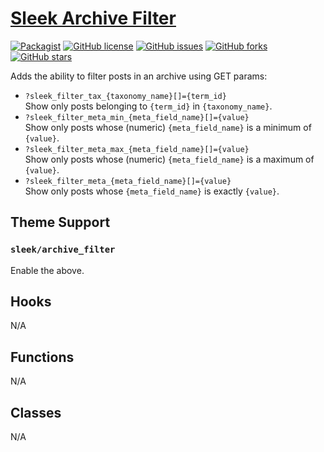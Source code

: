 # [Sleek Archive Filter](https://github.com/powerbuoy/sleek-archive-filter/)

[![Packagist](https://img.shields.io/packagist/vpre/powerbuoy/sleek-archive-filter.svg?style=flat-square)](https://packagist.org/packages/powerbuoy/sleek-archive-filter)
[![GitHub license](https://img.shields.io/github/license/powerbuoy/sleek-archive-filter.svg?style=flat-square)](https://github.com/powerbuoy/sleek-archive-filter/blob/master/LICENSE)
[![GitHub issues](https://img.shields.io/github/issues/powerbuoy/sleek-archive-filter.svg?style=flat-square)](https://github.com/powerbuoy/sleek-archive-filter/issues)
[![GitHub forks](https://img.shields.io/github/forks/powerbuoy/sleek-archive-filter.svg?style=flat-square)](https://github.com/powerbuoy/sleek-archive-filter/network)
[![GitHub stars](https://img.shields.io/github/stars/powerbuoy/sleek-archive-filter.svg?style=flat-square)](https://github.com/powerbuoy/sleek-archive-filter/stargazers)

Adds the ability to filter posts in an archive using GET params:

- `?sleek_filter_tax_{taxonomy_name}[]={term_id}`  
	Show only posts belonging to `{term_id}` in `{taxonomy_name}`.
- `?sleek_filter_meta_min_{meta_field_name}[]={value}`  
	Show only posts whose (numeric) `{meta_field_name}` is a minimum of `{value}`.
- `?sleek_filter_meta_max_{meta_field_name}[]={value}`  
	Show only posts whose (numeric) `{meta_field_name}` is a maximum of `{value}`.
- `?sleek_filter_meta_{meta_field_name}[]={value}`  
	Show only posts whose `{meta_field_name}` is exactly `{value}`.

## Theme Support

### `sleek/archive_filter`

Enable the above.

## Hooks

N/A

## Functions

N/A

## Classes

N/A
